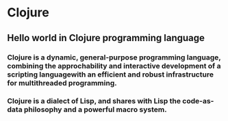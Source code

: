 # Clojure
## Hello world in Clojure programming language

### Clojure is a dynamic, general-purpose programming language, combining the approchability and interactive development of a scripting languagewith an efficient and robust infrastructure for multithreaded programming.

### Clojure is a dialect of Lisp, and shares with Lisp the code-as-data philosophy and a powerful macro system.